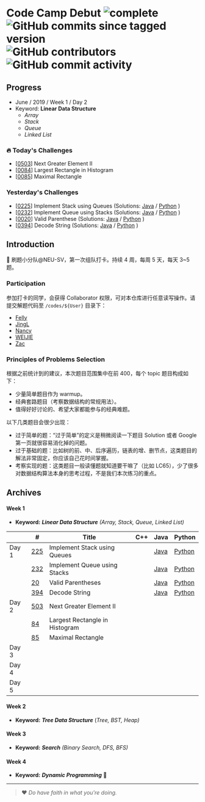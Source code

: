 # Code Camp Debut ![complete](http://progressed.io/bar/0?title=completed) ![GitHub commits since tagged version](https://img.shields.io/github/commits-since/neu-velocity/code-camp-debut/v1.0.0.svg?label=commits) ![GitHub contributors](https://img.shields.io/github/contributors/neu-velocity/code-camp-debut.svg?color=blue&label=participators) ![GitHub commit activity](https://img.shields.io/github/commit-activity/w/neu-velocity/code-camp-debut.svg?color=green)

## Progress
- June / 2019 / Week 1 / Day 2
- Keyword: __Linear Data Structure__
  - _Array_
  - _Stack_
  - _Queue_
  - _Linked List_

### :fire: Today's Challenges
- [[0503](https://leetcode.com/problems/next-greater-element-ii/)] Next Greater Element II
- [[0084](https://leetcode.com/problems/largest-rectangle-in-histogram/)] Largest Rectangle in Histogram
- [[0085](https://leetcode.com/problems/maximal-rectangle/)] Maximal Rectangle

### Yesterday's Challenges
- [[0225](https://leetcode.com/problems/implement-stack-using-queues/)] Implement Stack using Queues (Solutions: [Java](https://github.com/neu-velocity/code-camp-debut/blob/master/codes/WEIJIE/LC%20-225.JAVA) / [Python](https://github.com/neu-velocity/code-camp-debut/blob/master/codes/Nancy/LC225.py) )
- [[0232](https://leetcode.com/problems/implement-queue-using-stacks/)] Implement Queue using Stacks (Solutions: [Java](https://github.com/neu-velocity/code-camp-debut/blob/master/codes/JingL/Sample_ImplementQueueUsingStacks.java) / [Python](https://github.com/neu-velocity/code-camp-debut/blob/master/codes/Nancy/LC232.py) )
- [[0020](https://leetcode.com/problems/valid-parentheses/)] Valid Parenthese (Solutions: [Java](https://github.com/neu-velocity/code-camp-debut/blob/master/codes/Zac/0232.Solution.java) / [Python](https://github.com/neu-velocity/code-camp-debut/blob/master/codes/Nancy/LC20.py) )
- [[0394](https://leetcode.com/problems/decode-string/)] Decode String (Solutions: [Java](https://github.com/neu-velocity/code-camp-debut/blob/master/codes/Zac/0394.Solution.java) / [Python](https://github.com/neu-velocity/code-camp-debut/blob/master/codes/Nancy/LC394.py) )

## Introduction
:rocket: 刷题小分队@NEU-SV，第一次组队打卡。持续 4 周，每周 5 天，每天 3~5 题。

### Participation
参加打卡的同学，会获得 Collaborator 权限，可对本仓库进行任意读写操作。请提交解题代码至 `/codes/${User}` 目录下：
- [Felly](https://github.com/neu-velocity/code-camp-debut/tree/master/codes/Felly)
- [JingL](https://github.com/neu-velocity/code-camp-debut/tree/master/codes/JingL)
- [Nancy](https://github.com/neu-velocity/code-camp-debut/tree/master/codes/Nancy)
- [WEIJIE](https://github.com/neu-velocity/code-camp-debut/tree/master/codes/WEIJIE)
- [Zac](https://github.com/neu-velocity/code-camp-debut/tree/master/codes/Zac)

### Principles of Problems Selection
根据之前统计到的建议，本次题目范围集中在前 400，每个 topic 题目构成如下：
- 少量简单题目作为 warmup。
- 经典套路题目（考察数据结构的常规用法）。
- 值得好好讨论的、希望大家都能参与的经典难题。
   
以下几类题目会很少出现：
- 过于简单的题：“过于简单”的定义是稍微阅读一下题目 Solution 或者 Google 第一页就很容易消化掉的问题。
- 过于基础的题：比如树的前、中、后序遍历，链表的增、删节点，这类题目的解法非常固定，你应该自己花时间掌握。
- 考察实现的题：这类题目一般读懂题就知道要干嘛了（比如 LC65），少了很多对数据结构算法本身的思考过程，不是我们本次练习的重点。

## Archives
#### Week 1
- __Keyword:__ ___Linear Data Structure___ _(Array, Stack, Queue, Linked List)_

|       | #                                                                   | Title                          | C++ | Java                                                                                                                  | Python                                                                                     |
|-------|---------------------------------------------------------------------|--------------------------------|-----|-----------------------------------------------------------------------------------------------------------------------|--------------------------------------------------------------------------------------------|
| Day 1 | [225](https://leetcode.com/problems/implement-stack-using-queues/)  | Implement Stack using Queues   |     | [Java](https://github.com/neu-velocity/code-camp-debut/blob/master/codes/WEIJIE/LC%20-225.JAVA)                       | [Python](https://github.com/neu-velocity/code-camp-debut/blob/master/codes/Nancy/LC225.py) |
|       | [232](https://leetcode.com/problems/implement-queue-using-stacks/)  | Implement Queue using Stacks   |     | [Java](https://github.com/neu-velocity/code-camp-debut/blob/master/codes/JingL/Sample_ImplementQueueUsingStacks.java) | [Python](https://github.com/neu-velocity/code-camp-debut/blob/master/codes/Nancy/LC232.py) |
|       | [20](https://leetcode.com/problems/valid-parentheses/)              | Valid Parentheses              |     | [Java](https://github.com/neu-velocity/code-camp-debut/blob/master/codes/Zac/0232.Solution.java)                      | [Python](https://github.com/neu-velocity/code-camp-debut/blob/master/codes/Nancy/LC20.py)  |
|       | [394](https://leetcode.com/problems/decode-string/)                 | Decode String                  |     | [Java](https://github.com/neu-velocity/code-camp-debut/blob/master/codes/Zac/0394.Solution.java)                      | [Python](https://github.com/neu-velocity/code-camp-debut/blob/master/codes/Nancy/LC394.py) |
| Day 2 | [503](https://leetcode.com/problems/next-greater-element-ii/)       | Next Greater Element II        |     |                                                                                                                       |                                                                                            |
|       | [84](https://leetcode.com/problems/largest-rectangle-in-histogram/) | Largest Rectangle in Histogram |     |                                                                                                                       |                                                                                            |
|       | [85](https://leetcode.com/problems/maximal-rectangle/)              | Maximal Rectangle              |     |                                                                                                                       |                                                                                            |
| Day 3 |                                                                     |                                |     |                                                                                                                       |                                                                                            |
| Day 4 |                                                                     |                                |     |                                                                                                                       |                                                                                            |
| Day 5 |                                                                     |                                |     |                                                                                                                       |                                                                                            |

#### Week 2
- __Keyword:__ ___Tree Data Structure___ (_Tree, BST, Heap)_

#### Week 3
- __Keyword:__ ___Search___ _(Binary Search, DFS, BFS)_

#### Week 4
- __Keyword:__ ___Dynamic Programming___ :construction:

---

>❤ _Do have faith in what you're doing._
